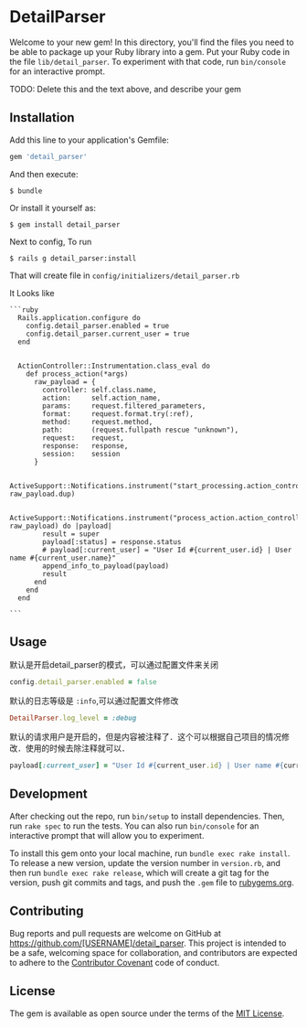 # DetailParser

Welcome to your new gem! In this directory, you'll find the files you need to be able to package up your Ruby library into a gem. Put your Ruby code in the file `lib/detail_parser`. To experiment with that code, run `bin/console` for an interactive prompt.

TODO: Delete this and the text above, and describe your gem

## Installation

Add this line to your application's Gemfile:

```ruby
gem 'detail_parser'
```

And then execute:

    $ bundle

Or install it yourself as:

    $ gem install detail_parser

Next to config, To run

    $ rails g detail_parser:install

That will create file in `config/initializers/detail_parser.rb`

It Looks like

    ```ruby
      Rails.application.configure do
        config.detail_parser.enabled = true
        config.detail_parser.current_user = true
      end


      ActionController::Instrumentation.class_eval do
        def process_action(*args)
          raw_payload = {
            controller: self.class.name,
            action:     self.action_name,
            params:     request.filtered_parameters,
            format:     request.format.try(:ref),
            method:     request.method,
            path:       (request.fullpath rescue "unknown"),
            request:    request,
            response:   response,
            session:    session
          }

          ActiveSupport::Notifications.instrument("start_processing.action_controller", raw_payload.dup)

          ActiveSupport::Notifications.instrument("process_action.action_controller", raw_payload) do |payload|
            result = super
            payload[:status] = response.status
            # payload[:current_user] = "User Id #{current_user.id} | User name #{current_user.name}"
            append_info_to_payload(payload)
            result
          end
        end
      end

    ```

## Usage

  默认是开启detail_parser的模式，可以通过配置文件来关闭

  ```ruby
  config.detail_parser.enabled = false
  ```

  默认的日志等级是 `:info`,可以通过配置文件修改

  ```ruby
  DetailParser.log_level = :debug
  ```

  默认的请求用户是开启的，但是内容被注释了．这个可以根据自己项目的情况修改．使用的时候去除注释就可以．

  ```ruby
  payload[:current_user] = "User Id #{current_user.id} | User name #{current_user.name}"
  ```


## Development

After checking out the repo, run `bin/setup` to install dependencies. Then, run `rake spec` to run the tests. You can also run `bin/console` for an interactive prompt that will allow you to experiment.

To install this gem onto your local machine, run `bundle exec rake install`. To release a new version, update the version number in `version.rb`, and then run `bundle exec rake release`, which will create a git tag for the version, push git commits and tags, and push the `.gem` file to [rubygems.org](https://rubygems.org).

## Contributing

Bug reports and pull requests are welcome on GitHub at https://github.com/[USERNAME]/detail_parser. This project is intended to be a safe, welcoming space for collaboration, and contributors are expected to adhere to the [Contributor Covenant](http://contributor-covenant.org) code of conduct.


## License

The gem is available as open source under the terms of the [MIT License](http://opensource.org/licenses/MIT).
